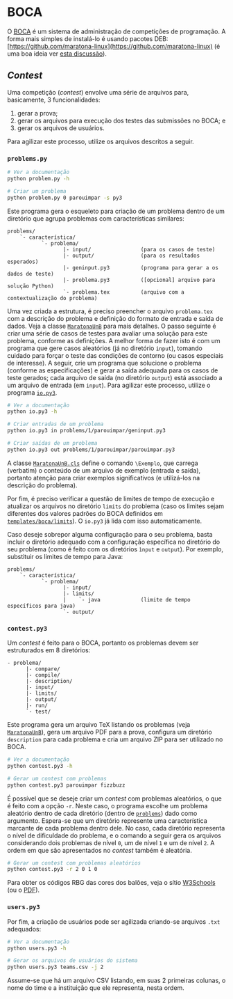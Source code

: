 # BOCA #

O [BOCA](http://www.ime.usp.br/~cassio/boca/) é um sistema de administração de competições de programação. A forma mais simples de instalá-lo é usando pacotes DEB: [https://github.com/maratona-linux](https://github.com/maratona-linux) (é uma boa ideia ver [esta discussão](https://groups.google.com/forum/#!msg/boca-users/W2x3lRivUWs/F-S9CIrjAQAJ)).

## _Contest_ ##

Uma competição (_contest_) envolve uma série de arquivos para, basicamente, 3 funcionalidades:

1. gerar a prova;
2. gerar os arquivos para execução dos testes das submissões no BOCA; e
3. gerar os arquivos de usuários.

Para agilizar este processo, utilize os arquivos descritos a seguir.

### `problems.py` ###

```bash
# Ver a documentação
python problem.py -h

# Criar um problema
python problem.py 0 parouimpar -s py3
```

Este programa gera o esqueleto para criação de um problema dentro de um diretório que agrupa problemas com características similares:

```
problems/
    `- característica/
           `- problema/
                  |- input/                (para os casos de teste)
                  |- output/               (para os resultados esperados)
                  |- geninput.py3          (programa para gerar a os dados de teste)
                  |- problema.py3          ([opcional] arquivo para solução Python)
                  `- problema.tex          (arquivo com a contextualização do problema)
```
Uma vez criada a estrutura, é preciso preencher o arquivo `problema.tex` com a descrição do problema e definição do formato de entrada e saída de dados. Veja a classe [`MaratonaUnB`](templates/tex/MaratonaUnB.cls) para mais detalhes. O passo seguinte é criar uma série de casos de testes para avaliar uma solução para este problema, conforme as definições. A melhor forma de fazer isto é com um programa que gere casos aleatórios (já no diretório `input`), tomando cuidado para forçar o teste das condições de contorno (ou casos especiais de interesse). A seguir, crie um programa que solucione o problema (conforme as especificações) e gerar a saída adequada para os casos de teste gerados; cada arquivo de saída (no diretório `output`) está associado a um arquivo de entrada (em `input`). Para agilizar este processo, utilize o programa [`io.py3`](io.py3).

```bash
# Ver a documentação
python io.py3 -h

# Criar entradas de um problema
python io.py3 in problems/1/parouimpar/geninput.py3

# Criar saídas de um problema
python io.py3 out problems/1/parouimpar/parouimpar.py3
```

A classe [`MaratonaUnB.cls`](templates/tex/MaratonaUnB.cls) define o comando `\Exemplo`, que carrega (verbatim) o conteúdo de um arquivo de exemplo (entrada e saída), portanto atenção para criar exemplos significativos (e utilizá-los na descrição do problema).

Por fim, é preciso verificar a questão de limites de tempo de execução e atualizar os arquivos no diretório `limits` do problema (caso os limites sejam diferentes dos valores padrões do BOCA definidos em [`templates/boca/limits`](templates/boca/limits)). O `io.py3` já lida com isso automaticamente.

Caso deseje sobrepor alguma configuração para o seu problema, basta incluir o diretório adequado com a configuração específica no diretório do seu problema (como é feito com os diretórios `ìnput` e `output`). Por exemplo, substituir os limites de tempo para Java:

```
problems/
    `- característica/
           `- problema/
                  |- input/
                  |- limits/
                  |    `- java             (limite de tempo específicos para java)
                  `- output/
```

### `contest.py3` ###

Um _contest_ é feito para o BOCA, portanto os problemas devem ser estruturados em 8 diretórios:

```
- problema/
      |- compare/
      |- compile/
      |- description/
      |- input/
      |- limits/
      |- output/
      |- run/
      `- test/
```

Este programa gera um arquivo TeX listando os problemas (veja [`MaratonaUnB`](templates/tex/MaratonaUnB.cls)), gera um arquivo PDF para a prova, configura um diretório `description` para cada problema e cria um arquivo ZIP para ser utilizado no BOCA.

```bash
# Ver a documentação
python contest.py3 -h

# Gerar um contest com problemas
python contest.py3 parouimpar fizzbuzz
```

É possível que se deseje criar um _contest_ com problemas aleatórios, o que é feito com a opção `-r`. Neste caso, o programa escolhe um problema aleatório dentro de cada diretório (dentro de [`problems`](problems)) dado como argumento. Espera-se que um diretório represente uma característica marcante de cada problema dentro dele. No caso, cada diretório representa o nível de dificuldade do problema, e o comando a seguir gera os arquivos considerando dois problemas de nível `0`, um de nível `1` e um de nível `2`. A ordem em que são apresentados no _contest_ também é aleatória.

```bash
# Gerar um contest com problemas aleatórios
python contest.py3 -r 2 0 1 0
```

Para obter os códigos RBG das cores dos balões, veja o sítio [W3Schools](http://www.w3schools.com/colors/colors_hex.asp) (ou o [PDF](doc/balloon_colors.pdf)).


### `users.py3` ###

Por fim, a criação de usuários pode ser agilizada criando-se arquivos `.txt` adequados:

```bash
# Ver a documentação
python users.py3 -h

# Gerar os arquivos de usuários do sistema
python users.py3 teams.csv -j 2
```

Assume-se que há um arquivo CSV listando, em suas 2 primeiras colunas, o nome do time e a instituição que ele representa, nesta ordem.
